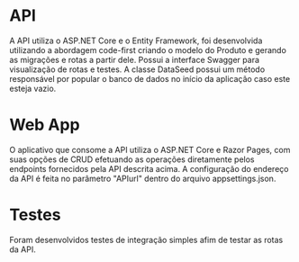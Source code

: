 # API

A API utiliza o ASP.NET Core e o Entity Framework, foi desenvolvida utilizando a abordagem code-first criando o modelo do Produto e gerando as migrações e rotas a partir dele. Possui a interface Swagger para visualização de rotas e testes. A classe DataSeed possui um método responsável por popular o banco de dados no início da aplicação caso este esteja vazio.

# Web App

O aplicativo que consome a API utiliza o ASP.NET Core e Razor Pages, com suas opções de CRUD efetuando as operações diretamente pelos endpoints fornecidos pela API descrita acima. A configuração do endereço da API é feita no parâmetro "APIurl" dentro do arquivo appsettings.json.

# Testes

Foram desenvolvidos testes de integração simples afim de testar as rotas da API.
